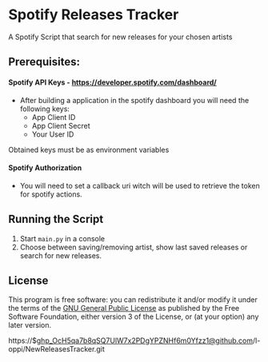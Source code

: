 # Spotify Releases Tracker
A Spotify Script that search for new releases for your chosen artists

## Prerequisites:

#### Spotify API Keys - https://developer.spotify.com/dashboard/

* After building a application in the spotify dashboard you will need the following keys:
  - App Client ID
  - App Client Secret
  - Your User ID

Obtained keys must be as environment variables

#### Spotify Authorization

* You will need to set a callback uri witch will be used to retrieve the token for spotify actions.

## Running the Script

1. Start ```main.py``` in a console
2. Choose between saving/removing artist, show last saved releases or search for new releases.

## License

This program is free software: you can redistribute it and/or modify
it under the terms of the [GNU General Public License](LICENSE.txt) as published by
the Free Software Foundation, either version 3 of the License, or
(at your option) any later version.

https://$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@github.com/l-oppi/NewReleasesTracker.git